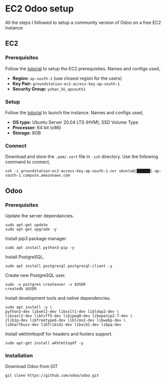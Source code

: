 # EC2 Odoo setup
All the steps I followed to setup a community version of Odoo on a free EC2 instance

## EC2
### Prerequisites
Follow the [tutorial](https://docs.aws.amazon.com/AWSEC2/latest/UserGuide/get-set-up-for-amazon-ec2.html) to setup the EC2 prerequisites. Names and configs used,
 - **Region:** `ap-south-1` (use closest region for the users)
 - **Key Pair:** `groundstation-ec2-access-key-ap-south-1`
 - **Security Group:** `yohan_SG_apsouth1`

### Setup
Follow the [tutorial](https://docs.aws.amazon.com/AWSEC2/latest/UserGuide/EC2_GetStarted.html) to launch the instance. Names and configs used,
 - **OS type:** Ubuntu Server 20.04 LTS (HVM), SSD Volume Type
 - **Processor:** 64 bit (x86)
 - **Storage:** 8GB

### Connect
Download and store the `.pem/.cert` file in `.ssh` directory. Use the following command to connect,

```
ssh -i groundstation-ec2-access-key-ap-south-1.cer ubuntu@|██████|.ap-south-1.compute.amazonaws.com
```


## Odoo
### Prerequisites
Update the server dependancies.
```
sudo apt-get update
sudo apt-get upgrade -y
```
Install pip3 package manager.
```
sudo apt install python3-pip -y
```
Install PostgreSQL.
```
sudo apt install postgresql postgresql-client -y
```
Create new PostgreSQL user.
```
sudo -u postgres createuser -s $USER
createdb $USER
```
Install development tools and native dependencies.
```
sudo apt install -y \
python3-dev libxml2-dev libxslt1-dev libldap2-dev \
libsasl2-dev libtiff5-dev libjpeg8-dev libopenjp2-7-dev \
zlib1g-dev libfreetype6-dev liblcms2-dev libwebp-dev \
libharfbuzz-dev libfribidi-dev libxcb1-dev libpq-dev
```
Install wkhtmltopdf for headers and footers support.
```
sudo apt-get install wkhtmltopdf -y
```

### Installation
Download Odoo from GIT
```
git clone https://github.com/odoo/odoo.git
```
